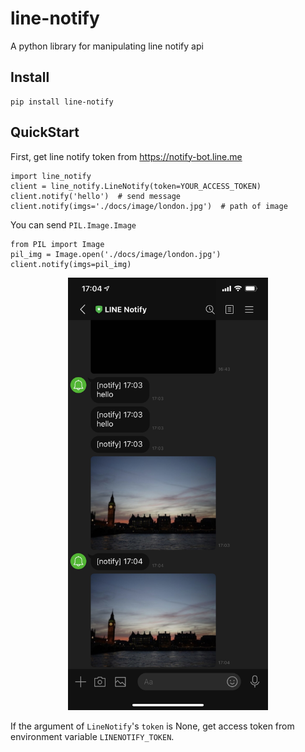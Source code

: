 # line-notify

A python library for manipulating line notify api

## Install

```
pip install line-notify
```

## QuickStart

First, get line notify token from https://notify-bot.line.me

```
import line_notify
client = line_notify.LineNotify(token=YOUR_ACCESS_TOKEN)
client.notify('hello')  # send message
client.notify(imgs='./docs/image/london.jpg')  # path of image
```

You can send `PIL.Image.Image`

```
from PIL import Image
pil_img = Image.open('./docs/image/london.jpg')
client.notify(imgs=pil_img)
```

<p align="center">
    <img src="docs/image/line_notify.jpg" width="320" />
</p>

If the argument of `LineNotify`'s `token` is None, get access token from environment variable `LINENOTIFY_TOKEN`.
